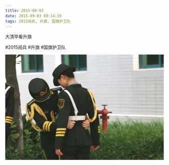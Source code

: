 ```yaml
---
title: 2015-09-03
date: 2015-09-03 09:14:19
tags: 2015阅兵, 升旗, 国旗护卫队
---
```


<p>大清早看升旗</p>

#2015阅兵 #升旗 #国旗护卫队

![](/assets/images/2015/09/e2eff7e886fd39c40293c2d7b719a62a.jpg)
